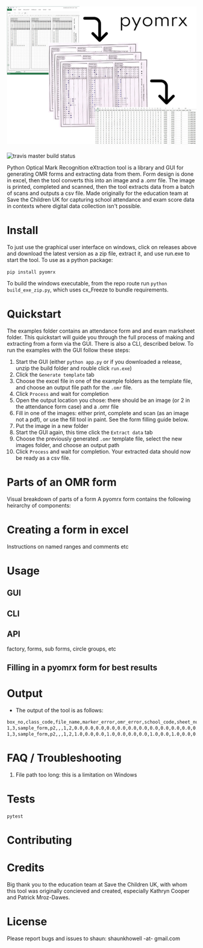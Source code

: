 ![pyomrx overview](res/overview_image.jpg)
------
![travis master build status](https://travis-ci.com/ShaunHowell/py-omrx.svg?token=qa3pqsZkoC8q17Ekgz3K&branch=master)

Python Optical Mark Recognition eXtraction tool is a library and GUI for generating OMR forms and extracting data from them. 
Form design is done in excel, then the tool converts this into an image and a .omr file. 
The image is printed, completed and scanned, then the tool extracts data from a batch of scans and outputs a csv file. 
Made originally for the education team at Save the Children UK for capturing school attendance and exam score data in 
contexts where digital data collection isn't possible.

# Install
To just use the graphical user interface on windows, click on releases above and download the latest version as a zip file, extract it, and use run.exe to start the tool.
To use as a python package:

`pip install pyomrx`

To build the windows executable, from the repo route run `python build_exe_zip.py`, which uses cx_Freeze to bundle requirements.

# Quickstart
The examples folder contains an attendance form and and exam marksheet folder. 
This quickstart will guide you through the full process of making and extracting from a form via the GUI. There is also a CLI, described below.
To run the examples with the GUI follow these steps:
1. Start the GUI (either `python app.py` or if you downloaded a release, unzip the build folder and rouble click `run.exe`)
2. Click the `Generate template` tab
3. Choose the excel file in one of the example folders as the template file, and choose an output file path for the `.omr` file. 
4. Click `Process` and wait for completion
5. Open the output location you chose: there should be an image (or 2 in the attendance form case) and a .omr file
6. Fill in one of the images: either print, complete and scan (as an image not a pdf), or use the fill tool in paint. See the form filling guide below.
7. Put the image in a new folder
8. Start the GUI again, this time click the `Extract data` tab
9. Choose the previously generated `.omr` template file, select the new images folder, and choose an output path
10. Click `Process` and wait for completion. Your extracted data should now be ready as a csv file.

# Parts of an OMR form
Visual breakdown of parts of a form
A pyomrx form contains the following heirarchy of components:


# Creating a form in excel
Instructions on named ranges and comments etc

# Usage
## GUI
## CLI
## API
factory, forms, sub forms, circle groups, etc

## Filling in a pyomrx form for best results

# Output
- The output of the tool is as follows:
```
box_no,class_code,file_name,marker_error,omr_error,school_code,sheet_number,1,2,3,4,5,6,7,8,9,10,11,12,13,14,15,16,17,18,19,20,21,22,23,24,25,26,27,28,29,30,31,student_number
1,3,sample_form,p2,,,1,2,0.0,0.0,0.0,0.0,0.0,0.0,0.0,0.0,0.0,0.0,0.0,0.0,0.0,0.0,0.0,0.0,0.0,0.0,0.0,0.0,0.0,0.0,0.0,0.0,0.0,0.0,0.0,0.0,0.0,0.0,0.0,46
1,3,sample_form,p2,,,1,2,1.0,0.0,0.0,1.0,0.0,0.0,0.0,1.0,0.0,1.0,0.0,0.0,1.0,0.0,0.0,1.0,0.0,1.0,0.0,0.0,1.0,0.0,0.0,1.0,0.0,0.0,0.0,1.0,0.0,0.0,0.0,47
```

# FAQ / Troubleshooting
1. File path too long: this is a limitation on Windows

# Tests
`pytest`

# Contributing

# Credits
Big thank you to the education team at Save the Children UK, with whom this tool was originally concieved and created,
 especially Kathryn Cooper and Patrick Mroz-Dawes.
 
# License 

Please report bugs and issues to shaun: shaunkhowell -at- gmail.com